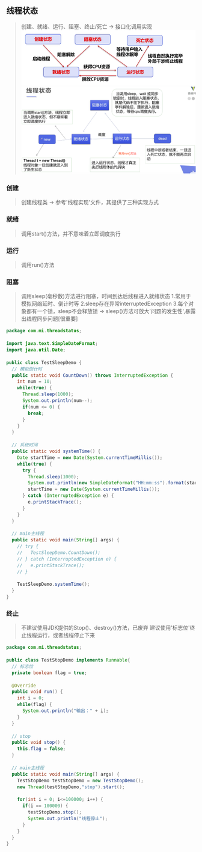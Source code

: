 ## 线程状态
> 创建、就绪、运行、阻塞、终止/死亡 -> 接口化调用实现
![](assets/线程状态图.png)
![](assets/接口化调用.png)

### 创建
> 创建线程类 -> 参考'线程实现'文件，其提供了三种实现方式

### 就绪
> 调用start()方法，并不意味着立即调度执行

### 运行
> 调用run()方法

### 阻塞
> 调用sleep(毫秒数)方法进行阻塞，时间到达后线程进入就绪状态
> 1.常用于模拟网络延时、倒计时等
> 2.sleep存在异常interruptedException
> 3.每个对象都有一个锁，sleep不会释放锁
> -> sleep()方法可放大'问题的发生性',暴露出线程同步问题[很重要]
```java
package com.mi.threadstatus;

import java.text.SimpleDateFormat;
import java.util.Date;

public class TestSleepDemo {
  // 模拟倒计时
  public static void CountDown() throws InterruptedException {
    int num = 10;
    while(true) {
      Thread.sleep(1000);
      System.out.println(num--);
      if(num <= 0) {
        break;
      }
    }
  }

  // 系统时间
  public static void systemTime() {
    Date startTime = new Date(System.currentTimeMillis());
    while(true) {
      try {
        Thread.sleep(1000);
        System.out.println(new SimpleDateFormat("HH:mm:ss").format(startTime));
        startTime = new Date(System.currentTimeMillis());
      } catch (InterruptedException e) {
        e.printStackTrace();
      }
    }
  }

  // main主线程
  public static void main(String[] args) {
    // try {
    //   TestSleepDemo.CountDown();
    // } catch (InterruptedException e) {
    //   e.printStackTrace();
    // }

    TestSleepDemo.systemTime();
  }
}
```

### 终止
> 不建议使用JDK提供的Stop()、destroy()方法，已废弃
> 建议使用'标志位'终止线程运行，或者线程停止下来
```java
package com.mi.threadstatus;

public class TestStopDemo implements Runnable{
  // 标志位
  private boolean flag = true;

  @Override
  public void run() {
    int i = 0;
    while(flag) {
      System.out.println("输出：" + i);
    }
  }

  // stop
  public void stop() {
    this.flag = false;
  }

  // main主线程
  public static void main(String[] args) {
    TestStopDemo testStopDemo = new TestStopDemo();
    new Thread(testStopDemo,"stop").start();

    for(int i = 0; i<=100000; i++) {
      if(i == 100000) {
        testStopDemo.stop();
        System.out.println("线程停止");
      }
    }
  }
}
```